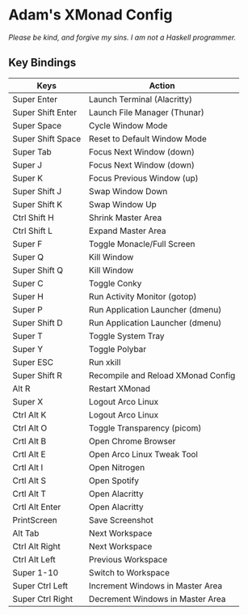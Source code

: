 # Adam's XMonad Config

_Please be kind, and forgive my sins. I am not a Haskell programmer._

## Key Bindings

| Keys              | Action                              |
|-------------------|-------------------------------------|
| Super Enter       | Launch Terminal (Alacritty)         |
| Super Shift Enter | Launch File Manager (Thunar)        |
| Super Space       | Cycle Window Mode                   |
| Super Shift Space | Reset to Default Window Mode        |
| Super Tab         | Focus Next Window (down)            |
| Super J           | Focus Next Window (down)            |
| Super K           | Focus Previous Window (up)          |
| Super Shift J     | Swap Window Down                    |
| Super Shift K     | Swap Window Up                      |
| Ctrl Shift H      | Shrink Master Area                  |
| Ctrl Shift L      | Expand Master Area                  |
| Super F           | Toggle Monacle/Full Screen          |
| Super Q           | Kill Window                         |
| Super Shift Q     | Kill Window                         |
| Super C           | Toggle Conky                        |
| Super H           | Run Activity Monitor (gotop)        |
| Super P           | Run Application Launcher (dmenu)    |
| Super Shift D     | Run Application Launcher (dmenu)    |
| Super T           | Toggle System Tray                  |
| Super Y           | Toggle Polybar                      |
| Super ESC         | Run xkill                           |
| Super Shift R     | Recompile and Reload XMonad Config  |
| Alt R             | Restart XMonad                      |
| Super X           | Logout Arco Linux                   |
| Ctrl Alt K        | Logout Arco Linux                   |
| Ctrl Alt O        | Toggle Transparency (picom)         |
| Crtl Alt B        | Open Chrome Browser                 |
| Crtl Alt E        | Open Arco Linux Tweak Tool          |
| Crtl Alt I        | Open Nitrogen                       |
| Crtl Alt S        | Open Spotify                        |
| Crtl Alt T        | Open Alacritty                      |
| Crtl Alt Enter    | Open Alacritty                      |
| PrintScreen       | Save Screenshot                     |
| Alt Tab           | Next Workspace                      |
| Ctrl Alt Right    | Next Workspace                      |
| Ctrl Alt Left     | Previous Workspace                  |
| Super 1-10        | Switch to Workspace                 |
| Super Ctrl Left   | Increment Windows in Master Area    |
| Super Ctrl Right  | Decrement Windows in Master Area    |

